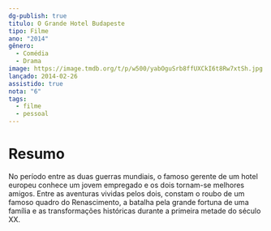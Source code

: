 ```yaml
---
dg-publish: true
titulo: O Grande Hotel Budapeste
tipo: Filme
ano: "2014"
gênero:
  - Comédia
  - Drama
image: https://image.tmdb.org/t/p/w500/yabOguSrb8ffUXCkI6t8Rw7xtSh.jpg
lançado: 2014-02-26
assistido: true
nota: "6"
tags:
  - filme
  - pessoal
---
```

# Resumo
No período entre as duas guerras mundiais, o famoso gerente de um hotel europeu conhece um jovem empregado e os dois tornam-se melhores amigos. Entre as aventuras vividas pelos dois, constam o roubo de um famoso quadro do Renascimento, a batalha pela grande fortuna de uma família e as transformações históricas durante a primeira metade do século XX.

